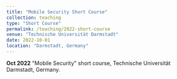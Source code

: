```yaml
---
title: "Mobile Security Short Course"
collection: teaching
type: "Short Course"
permalink: /teaching/2022-short-course
venue: "Technische Universität Darmstadt"
date: 2022-10-01
location: "Darmstadt, Germany"
---
```


**Oct 2022** "Mobile Security" short course, Technische Universität Darmstadt, Germany.
